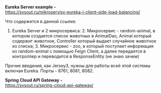 **Eureka Server example -** \
https://sysout.ru/mikroservisy-eureka-i-client-side-load-balancing/

Что содержится в данной ссылке:
1. Eureka Server и 2 микросервиса:
   2. Микросервис - random-animal, в котором создается список животных в AnimalDao, Animal который содержит животное, Controller который выдает случайное животное из списка;
   3. Микросервис - zoo, в который поступает информация из random-animal с помощью Feign Client, а далее передается в контроллер и переводится в ResponseEntity (не знаю зачем)

Прочие введения, как Jersey3, нужны для работы всей этой системы включая Eureka. Порты - 8761, 8081, 8082.

**Spring Cloud API Gateway -** \
https://sysout.ru/spring-cloud-api-gateway/


